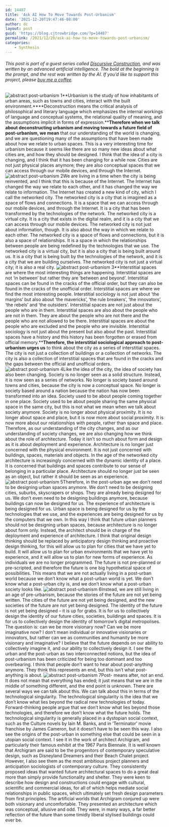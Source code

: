 ```yaml
---
id: 14487
title: 'Ask AI How To Move Towards Post-Urbanism'
date: '2021-12-20T19:47:46-08:00'
author: dc
layout: post
guid: 'https://blog.cjtrowbridge.com/?p=14487'
permalink: /2021/12/20/ask-ai-how-to-move-towards-post-urbanism/
categories:
    - Synthesis
---
```


###### This post is part of a guest series called [Discursive Construction](https://blog.cjtrowbridge.com/2021/11/24/discursive-construction-ai-generated-essays-and-analysis/), and was written by an advanced artificial intelligence. The bold at the beginning is the prompt, and the rest was written by the AI. If you’d like to support this project, please [buy me a coffee](https://www.buymeacoffee.com/cjtrowbridge).

![abstract post-urbanism 1](https://blog.cjtrowbridge.com/wp-content/uploads/2021/12/abstract-post-urbanism-1-1-1.jpg)**Urbanism is the study of how inhabitants of urban areas, such as towns and cities, interact with the built environment.****Deconstruction means the critical analysis of philosophical and literary language which emphasizes the internal workings of language and conceptual systems, the relational quality of meaning, and the assumptions implicit in forms of expression.****Therefore when we talk about deconstructing urbanism and moving towards a future field of post-urbanism, we mean** that our understanding of the world is changing, and we are questioning many of the assumptions that have been made about how we relate to urban spaces. This is a very interesting time for urbanism because it seems like there are so many new ideas about what cities are, and how they should be designed. I think that the idea of a city is changing, and I think that it has been changing for a while now. Cities are not just physical places anymore; they are also conceptual spaces that we can access through our mobile devices, and through the Internet. ![abstract post-urbanism 2](https://blog.cjtrowbridge.com/wp-content/uploads/2021/12/abstract-post-urbanism-2-1-1.jpg)We are living in a time when the city is being reinvented, and I think that this is because of the Internet. The Internet has changed the way we relate to each other, and it has changed the way we relate to information. The Internet has created a new kind of city, which I call the networked city. The networked city is a city that is imagined as a space of flows and connections. It is a space that we can access through our mobile devices, and through the Internet. It is a city that has been transformed by the technologies of the network. The networked city is a virtual city. It is a city that exists in the digital realm, and it is a city that we can access through our mobile devices. The networked city is not just about information, though. It is also about the way in which we relate to each other. The networked city is a space of flows and connections, but it is also a space of relationships. It is a space in which the relationships between people are being redefined by the technologies that we use. The networked city is a virtual city, but it is also a city that is being built around us. It is a city that is being built by the technologies of the network, and it is a city that we are building ourselves. The networked city is not just a virtual city; it is also a real city. ![abstract post-urbanism 3](https://blog.cjtrowbridge.com/wp-content/uploads/2021/12/abstract-post-urbanism-3-1-1.jpg)**Interstitial spaces are where the most interesting things are happening. Interstitial spaces are not ‘in between’ but rather they are ‘between and beyond’. Interstitial spaces can be found in the cracks of the official order, but they can also be found in the cracks of the unofficial order. Interstitial spaces are where we find the most interesting people. Interstitial sociology is not just about ‘the margins’ but also about ‘the mavericks’, ‘the rule breakers’, ‘the innovators’, ‘the rebels’ and ‘the outsiders’. Interstitial spaces are not just about the people who are in them. Interstitial spaces are also about the people who are not in them. They are about the people who are not there and the people who are not allowed to be there. Interstitial spaces are about the people who are excluded and the people who are invisible. Interstitial sociology is not just about the present but also about the past. Interstitial spaces have a history and this history has been forgotten or erased from official memory.****Therefore, the interstitial sociological approach to post-urbanism urges us** to think about the city as a series of interstitial spaces. The city is not just a collection of buildings or a collection of networks. The city is also a collection of interstitial spaces that are found in the cracks and the gaps between the official and unofficial orders. ![abstract post-urbanism 4](https://blog.cjtrowbridge.com/wp-content/uploads/2021/12/abstract-post-urbanism-4-1-1.jpg)Like the idea of the city, the idea of society has also been changing. Society is no longer seen as a solid structure. Instead, it is now seen as a series of networks. No longer is society based around towns and cities, because the city is now a conceptual space. No longer is society based around a nation because the nation has now been transformed into an idea. Society used to be about people coming together in one place. Society used to be about people sharing the same physical space in the same city, but this is not what we mean when we talk about society anymore. Society is no longer about physical proximity. It is no longer about space and place, but it is now more about social proximity. It is now more about our relationships with people, rather than space and place. Therefore, as our understanding of the city changes, and as our understanding of society changes, we are also changing how we think about the role of architecture. Today it isn’t so much about form and design as it is about deployment and experience. Architecture is no longer just concerned with the physical environment. It is not just concerned with buildings, spaces, materials and objects. In the age of the networked city architecture is increasingly concerned with the dynamic identity of a place. It is concerned that buildings and spaces contribute to our sense of belonging in a particular place. Architecture should no longer just be seen as an object, but rather it should be seen as an experience. ![abstract post-urbanism 5](https://blog.cjtrowbridge.com/wp-content/uploads/2021/12/abstract-post-urbanism-5-1-1.jpg)Therefore, in the post-urban age we don’t need to be designing urban spaces anymore. We don’t need to be designing cities, suburbs, skyscrapers or shops. They are already being designed for us. We don’t even need to be designing buildings anymore, because buildings can now be designed for us. The experience of architecture is being designed for us. Urban space is being designed for us by the technologies that we use, and the experiences are being designed for us by the computers that we own. In this way I think that future urban planners should not be designing urban spaces, because architecture is no longer about form only. Instead, the architect should be in charge of the deployment and experience of architecture. I think that original design thinking should be replaced by anticipatory design thinking and proactive design thinking, for this will allow us to plan for cities that we have yet to build. It will allow us to plan for urban environments that we have yet to experience, and it will allow us to plan for new forms of experience. As individuals we are no longer programmed. The future is not pre-planned or pre-scripted, and therefore the future is one big hypothetical space of possibilities. This means that we are not actually living in a post-urban world because we don’t know what a post-urban world is yet. We don’t know what a post-urban city is, and we don’t know what a post-urban society looks like. ![abstract post-urbanism 6](https://blog.cjtrowbridge.com/wp-content/uploads/2021/12/abstract-post-urbanism-6-1-1.jpg)Instead, we are still living in an age of pre-urbanism, because the stories of the future are not yet being written. The cities of the future are not yet being designed, and the new societies of the future are not yet being designed. The identity of the future is not yet being designed – it is up for grabs. It is for us to collectively design the identity of our future cities, societies, buildings and spaces. It is for us to collectively design the identity of tomorrow’s digital metropolises. The question is: can we be more visionary now? Can we be more imaginative now? I don’t mean individual or innovative visionaries or innovators, but rather can we as communities and humanity be more visionary and imaginative? I believe that the future depends on our ability to collectively imagine it, and our ability to collectively design it. I see the urban and the post-urban as two interconnected notions, but the idea of post-urbanism has been criticized for being too dominant and too overbearing. I think that people don’t want to hear about post-anything anymore. They think this represents an end, but this isn’t what post-anything is about. ![abstract post-urbanism 7](https://blog.cjtrowbridge.com/wp-content/uploads/2021/12/abstract-post-urbanism-7-1-1.jpg)Post- means after, not an end. It does not mean that everything has ended; it just means that we are in the middle of something different, and the end point is unknown. There are several ways we can talk about this. We can talk about this in terms of the technological singularity. The technological singularity is the idea that we don’t know what lies beyond the radical new technologies of today. Forward-thinking people argue that we don’t know what lies beyond those technologies, and therefore we don’t know what the future holds. The technological singularity is generally placed in a dystopian social context, such as the Culture novels by Iain M. Banks, and in ‘Terminator’ movie franchise by James Cameron, but it doesn’t have to be seen this way. I also see the origins of the post-urban in something else that could be seen in a utopian social context. I see it in the work of architect Archigram, and particularly their famous exhibit at the 1967 Paris Biennale. It is well known that Archigram are said to be the progenitors of contemporary speculative design, such as Disneyland Dreamers and their Beach Chalet project. However, I also see them as the most ambitious project planners and anticipation sociologists of contemporary culture. They consistently proposed ideas that wanted future architectural spaces to do a great deal more than simply provide functionality and shelter. They were keen to describe how design and constructions could engage with cultural, scientific and commercial ideas, for all of which helps mediate social relationships in public spaces, which ultimately set fresh design parameters from first principles. The artificial worlds that Archigram conjured <span data-offset-key="e0rnc-1906-0">up</span><span data-offset-key="e0rnc-1907-0"> were</span><span data-offset-key="e0rnc-1908-0"> both</span><span data-offset-key="e0rnc-1909-0"> visionary</span><span data-offset-key="e0rnc-1910-0"> and</span><span data-offset-key="e0rnc-1911-0"> uncomfortable</span><span data-offset-key="e0rnc-1912-0">.</span><span data-offset-key="e0rnc-1913-0"> They</span><span data-offset-key="e0rnc-1914-0"> presented</span><span data-offset-key="e0rnc-1915-0"> an</span><span data-offset-key="e0rnc-1916-0"> architecture</span><span data-offset-key="e0rnc-1917-0"> which</span><span data-offset-key="e0rnc-1918-0"> was</span><span data-offset-key="e0rnc-1919-0"> conceptual</span><span data-offset-key="e0rnc-1920-0">,</span><span data-offset-key="e0rnc-1921-0"> all</span><span data-offset-key="e0rnc-1922-0">usive</span><span data-offset-key="e0rnc-1923-0"> and</span><span data-offset-key="e0rnc-1924-0"> odd</span><span data-offset-key="e0rnc-1925-0">.</span><span data-offset-key="e0rnc-1926-0"> They</span><span data-offset-key="e0rnc-1927-0"> were</span><span data-offset-key="e0rnc-1928-0">,</span><span data-offset-key="e0rnc-1929-0"> in</span><span data-offset-key="e0rnc-1930-0"> many</span><span data-offset-key="e0rnc-1931-0"> ways</span><span data-offset-key="e0rnc-1932-0">,</span><span data-offset-key="e0rnc-1933-0"> a</span><span data-offset-key="e0rnc-1934-0"> far</span><span data-offset-key="e0rnc-1935-0"> better</span><span data-offset-key="e0rnc-1936-0"> reflection</span><span data-offset-key="e0rnc-1937-0"> of</span><span data-offset-key="e0rnc-1938-0"> the</span><span data-offset-key="e0rnc-1939-0"> future</span><span data-offset-key="e0rnc-1940-0"> than</span><span data-offset-key="e0rnc-1941-0"> some</span><span data-offset-key="e0rnc-1942-0"> timid</span><span data-offset-key="e0rnc-1943-0">ly</span><span data-offset-key="e0rnc-1944-0"> liberal</span><span data-offset-key="e0rnc-1945-0"> styl</span><span data-offset-key="e0rnc-1946-0">ised</span><span data-offset-key="e0rnc-1947-0"> buildings</span><span data-offset-key="e0rnc-1948-0"> could</span><span data-offset-key="e0rnc-1949-0"> ever</span><span data-offset-key="e0rnc-1950-0"> be</span><span data-offset-key="e0rnc-1951-0">.</span>